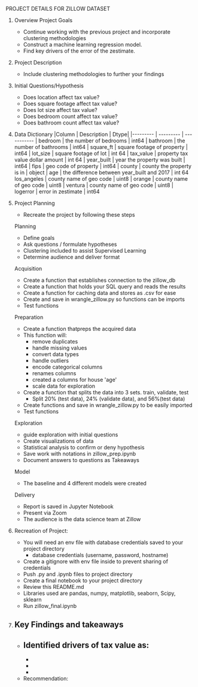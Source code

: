 PROJECT DETAILS FOR ZILLOW DATASET

1. Overview Project Goals

    - Continue working with the previous project and incorporate clustering methodologies
    - Construct a machine learning regression model.
    - Find key drivers of the error of the zestimate.

2. Project Description
    - Include clustering methodologies to further your findings

3. Initial Questions/Hypothesis

    - Does location affect tax value?
    - Does square footage affect tax value?
    - Does lot size affect tax value?
    - Does bedroom count affect tax value?
    - Does bathroom count affect tax value?

4. Data Dictionary 
   |Column | Description | Dtype|
    |--------- | --------- | ----------- |
    bedroom | the number of bedrooms | int64 |
    bathroom | the number of bathrooms | int64 |
    square_ft | square footage of property | int64 |
    lot_size | square footage of lot | int 64 |
    tax_value | property tax value dollar amount | int 64 |
    year_built | year the property was built | int64 |
    fips | geo code of property | int64 |
    county | county the property is in | object |
    age | the difference between year_built and 2017 | int 64
    los_angeles | county name of geo code  | uint8 |
    orange | county name of geo code | uint8 |
    ventura | county name of geo code | uint8 |
    logerror | error in zestimate | int64

5. Project Planning

    - Recreate the project by following these steps
    
    Planning 
    - Define goals
    - Ask questions / formulate hypotheses
    - Clustering included to assist Supervised Learning
    - Determine audience and deliver format

    Acquisition
    - Create a function that establishes connection to the zillow_db
    - Create a function that holds your SQL query and reads the results
    - Create a function for caching data and stores as .csv for ease
    - Create and save in wrangle_zillow.py so functions can be imports
    - Test functions

    Preparation
    - Create a function thatpreps the acquired data
    - This function will:
        - remove duplicates
        - handle missing values
        - convert data types
        - handle outliers
        - encode categorical columns
        - renames columns
        - created a columns for house 'age'
        - scale data for exploration
    - Create a function that splits the data into 3 sets. train, validate, test
        - Split 20% (test data), 24% (validate data), and 56%(test data)
    - Create functions and save in wrangle_zillow.py to be easily imported
    - Test functions

    Exploration 
    - guide exploration with initial questions
    - Create visualizations of data
    - Statistical analysis to confirm or deny hypothesis
    - Save work with notations in zillow_prep.ipynb
    - Document answers to questions as Takeaways

    Model
    - The baseline and 4 different models were created

    Delivery
    - Report is saved in Jupyter Notebook
    - Present via Zoom
    - The audience is the data science team at Zillow

6. Recreation of Project:
    - You will need an env file with database credentials saved to your project directory
        - database credentials (username, password, hostname)
    - Create a gitignore with env file inside to prevent sharing of credentials
    - Push .py and .ipynb files to project directory
    - Create a final notebook to your project directory
    - Review this README.md
    - Libraries used are pandas, numpy, matplotlib, seaborn, Scipy, sklearn
    - Run zillow_final.ipynb

7. Key Findings and takeaways
    - 
    - Identified drivers of tax value as:
        - 
        - 
        - 
        - 
    - Recommendation: